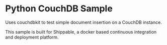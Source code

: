 Python CouchDB Sample
=====================

Uses couchdbkit to test simple document insertion on a CouchDB instance.

This sample is built for Shippable, a docker based continuous integration and deployment platform.

